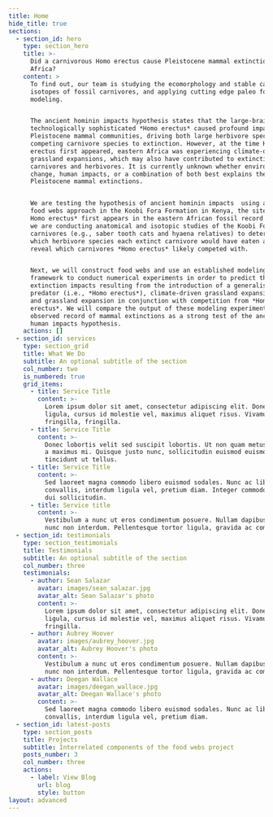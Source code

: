 ```yaml
---
title: Home
hide_title: true
sections:
  - section_id: hero
    type: section_hero
    title: >-
      Did a carnivorous Homo erectus cause Pleistocene mammal extinctions in
      Africa?
    content: >
      To find out, our team is studying the ecomorphology and stable carbon
      isotopes of fossil carnivores, and applying cutting edge paleo food web
      modeling. 


      The ancient hominin impacts hypothesis states that the large-brained and
      technologically sophisticated *Homo erectus* caused profound impacts on
      Pleistocene mammal communities, driving both large herbivore species and
      competing carnivore species to extinction. However, at the time Homo
      erectus first appeared, eastern Africa was experiencing climate-driven
      grassland expansions, which may also have contributed to extinctions in
      carnivores and herbivores. It is currently unknown whether environmental
      change, human impacts, or a combination of both best explains the observed
      Pleistocene mammal extinctions. 


      We are testing the hypothesis of ancient hominin impacts  using a paleo
      food webs approach in the Koobi Fora Formation in Kenya, the site where*
      Homo erectus* first appears in the eastern African fossil record. First,
      we are conducting anatomical and isotopic studies of the Koobi Fora
      carnivores (e.g., saber tooth cats and hyaena relatives) to determine
      which herbivore species each extinct carnivore would have eaten and to
      reveal which carnivores *Homo erectus* likely competed with. 


      Next, we will construct food webs and use an established modeling
      framework to conduct numerical experiments in order to predict the likely
      extinction impacts resulting from the introduction of a generalist
      predator (i.e., *Homo erectus*), climate-driven grassland expansion alone,
      and grassland expansion in conjunction with competition from *Homo
      erectus*. We will compare the output of these modeling experiments to the
      observed record of mammal extinctions as a strong test of the ancient
      human impacts hypothesis.
    actions: []
  - section_id: services
    type: section_grid
    title: What We Do
    subtitle: An optional subtitle of the section
    col_number: two
    is_numbered: true
    grid_items:
      - title: Service Title
        content: >-
          Lorem ipsum dolor sit amet, consectetur adipiscing elit. Donec nisl
          ligula, cursus id molestie vel, maximus aliquet risus. Vivamus in nibh
          fringilla, fringilla.
      - title: Service Title
        content: >-
          Donec lobortis velit sed suscipit lobortis. Ut non quam metus. Nullam
          a maximus mi. Quisque justo nunc, sollicitudin euismod euismod at,
          tincidunt ut tellus.
      - title: Service Title
        content: >-
          Sed laoreet magna commodo libero euismod sodales. Nunc ac libero
          convallis, interdum ligula vel, pretium diam. Integer commodo sem at
          dui sollicitudin.
      - title: Service title
        content: >-
          Vestibulum a nunc ut eros condimentum posuere. Nullam dapibus quis
          nunc non interdum. Pellentesque tortor ligula, gravida ac commodo eu.
  - section_id: testimonials
    type: section_testimonials
    title: Testimonials
    subtitle: An optional subtitle of the section
    col_number: three
    testimonials:
      - author: Sean Salazar
        avatar: images/sean_salazar.jpg
        avatar_alt: Sean Salazar's photo
        content: >-
          Lorem ipsum dolor sit amet, consectetur adipiscing elit. Donec nisl
          ligula, cursus id molestie vel, maximus aliquet risus. Vivamus in nibh
          fringilla.
      - author: Aubrey Hoover
        avatar: images/aubrey_hoover.jpg
        avatar_alt: Aubrey Hoover's photo
        content: >-
          Vestibulum a nunc ut eros condimentum posuere. Nullam dapibus quis
          nunc non interdum. Pellentesque tortor ligula, gravida ac commodo eu.
      - author: Deegan Wallace
        avatar: images/deegan_wallace.jpg
        avatar_alt: Deegan Wallace's photo
        content: >-
          Sed laoreet magna commodo libero euismod sodales. Nunc ac libero
          convallis, interdum ligula vel, pretium diam.
  - section_id: latest-posts
    type: section_posts
    title: Projects
    subtitle: Interrelated components of the food webs project
    posts_number: 3
    col_number: three
    actions:
      - label: View Blog
        url: blog
        style: button
layout: advanced
---
```


